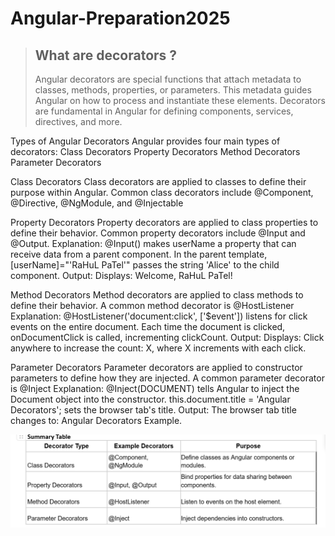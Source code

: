 # Angular-Preparation2025



>  ## What are decorators ?
> Angular decorators are special functions that attach metadata to classes, methods, properties, or parameters. This metadata guides Angular on how to process and instantiate these elements. Decorators are fundamental in Angular for defining components, services, directives, and more.

Types of Angular Decorators
Angular provides four main types of decorators:
Class Decorators
Property Decorators
Method Decorators
Parameter Decorators

Class Decorators
Class decorators are applied to classes to define their purpose within Angular. Common class decorators include @Component, @Directive, @NgModule, and @Injectable

Property Decorators
Property decorators are applied to class properties to define their behavior. Common property decorators include @Input and @Output.
Explanation:
@Input() makes userName a property that can receive data from a parent component.
In the parent template, [userName]="'RaHuL PaTel'" passes the string 'Alice' to the child component.
Output:
Displays: Welcome, RaHuL PaTel!


Method Decorators
Method decorators are applied to class methods to define their behavior. A common method decorator is @HostListener
Explanation:
@HostListener('document:click', ['$event']) listens for click events on the entire document.
Each time the document is clicked, onDocumentClick is called, incrementing clickCount.
Output:
Displays: Click anywhere to increase the count: X, where X increments with each click.

Parameter Decorators
Parameter decorators are applied to constructor parameters to define how they are injected. 
A common parameter decorator is @Inject
Explanation:
@Inject(DOCUMENT) tells Angular to inject the Document object into the constructor.
this.document.title = 'Angular Decorators'; sets the browser tab's title.
Output:
The browser tab title changes to: Angular Decorators Example.

![alt text](image.png)
